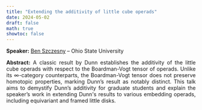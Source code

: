 ```yaml
---
title: "Extending the additivity of little cube operads"
date: 2024-05-02
draft: false
math: true
showtoc: false
---
```


**Speaker:** [Ben Szczesny](https://www.benszczesny.com/) – Ohio State University

**Abstract:** A classic result by Dunn establishes the additivity of the little cube operads with respect to the Boardman-Vogt tensor of operads. Unlike its $\infty$-category counterparts, the Boardman-Vogt tensor does not preserve homotopic properties, marking Dunn’s result as notably distinct. This talk aims to demystify Dunn’s additivity for graduate students and explain the speaker’s work in extending Dunn's results to various embedding operads, including equivariant and framed little disks.


<style>body {text-align: justify}</style>